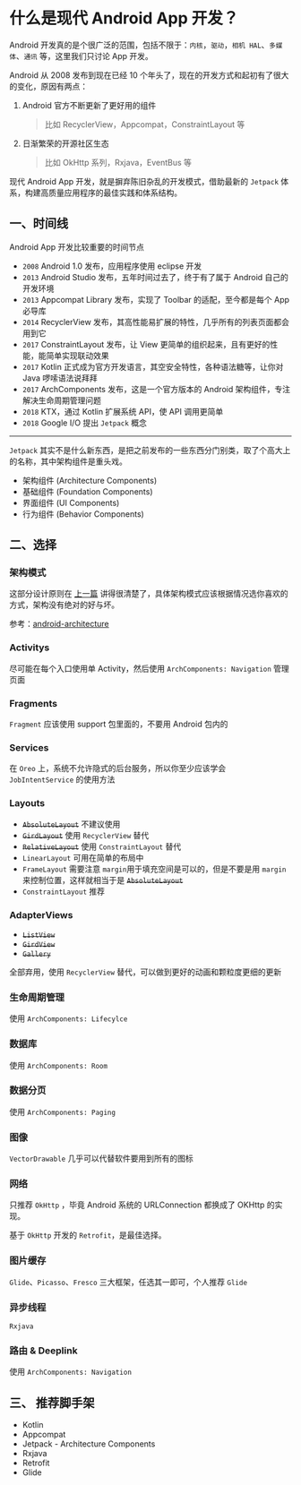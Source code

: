 # 什么是现代 Android App 开发？

Android 开发真的是个很广泛的范围，包括不限于：`内核`，`驱动`，`相机 HAL`、`多媒体`、`通讯` 等，这里我们只讨论 App 开发。

Android 从 2008 发布到现在已经 10 个年头了，现在的开发方式和起初有了很大的变化，原因有两点：

1.  Android 官方不断更新了更好用的组件

    > 比如 RecyclerView，Appcompat，ConstraintLayout 等

2.  日渐繁荣的开源社区生态

    > 比如 OkHttp 系列，Rxjava，EventBus 等

现代 Android App 开发，就是摒弃陈旧杂乱的开发模式，借助最新的 `Jetpack` 体系，构建高质量应用程序的最佳实践和体系结构。

## 一、时间线

Android App 开发比较重要的时间节点

- `2008` Android 1.0 发布，应用程序使用 eclipse 开发
- `2013` Android Studio 发布，五年时间过去了，终于有了属于 Android 自己的开发环境
- `2013` Appcompat Library 发布，实现了 Toolbar 的适配，至今都是每个 App 必导库
- `2014` RecyclerView 发布，其高性能易扩展的特性，几乎所有的列表页面都会用到它
- `2017` ConstraintLayout 发布，让 View 更简单的组织起来，且有更好的性能，能简单实现联动效果
- `2017` Kotlin 正式成为官方开发语言，其空安全特性，各种语法糖等，让你对 Java 啰嗦语法说拜拜
- `2017` ArchComponents 发布，这是一个官方版本的 Android 架构组件，专注解决生命周期管理问题
- `2018` KTX，通过 Kotlin 扩展系统 API，使 API 调用更简单
- `2018` Google I/O 提出 `Jetpack` 概念

---

`Jetpack` 其实不是什么新东西，是把之前发布的一些东西分门别类，取了个高大上的名称，其中架构组件是重头戏。

- 架构组件 (Architecture Components)
- 基础组件 (Foundation Components)
- 界面组件 (UI Components)
- 行为组件 (Behavior Components)

## 二、选择

### 架构模式

这部分设计原则在 [上一篇](How-to-write-a-hight-quality-android-app.md) 讲得很清楚了，具体架构模式应该根据情况选你喜欢的方式，架构没有绝对的好与坏。

参考：[android-architecture](https://github.com/googlesamples/android-architecture)

### Activitys

尽可能在每个入口使用单 Activity，然后使用 `ArchComponents: Navigation` 管理页面

### Fragments

`Fragment` 应该使用 support 包里面的，不要用 Android 包内的

### Services

在 `Oreo` 上，系统不允许隐式的后台服务，所以你至少应该学会 `JobIntentService` 的使用方法

### Layouts

- ~~`AbsoluteLayout`~~ 不建议使用
- ~~`GirdLayout`~~ 使用 `RecyclerView` 替代
- ~~`RelativeLayout`~~ 使用 `ConstraintLayout` 替代
- `LinearLayout` 可用在简单的布局中
- `FrameLayout` 需要注意 `margin`用于填充空间是可以的，但是不要是用 `margin` 来控制位置，这样就相当于是 ~~`AbsoluteLayout`~~
- `ConstraintLayout` 推荐

### AdapterViews

- ~~`ListView`~~
- ~~`GirdView`~~
- ~~`Gallery`~~

全部弃用，使用 `RecyclerView` 替代，可以做到更好的动画和颗粒度更细的更新

### 生命周期管理

使用 `ArchComponents: Lifecylce`

### 数据库

使用 `ArchComponents: Room`

### 数据分页

使用 `ArchComponents: Paging`

### 图像

`VectorDrawable` 几乎可以代替软件要用到所有的图标

### 网络

只推荐 `OkHttp` ，毕竟 Android 系统的 URLConnection 都换成了 OKHttp 的实现。

基于 `OkHttp` 开发的 `Retrofit`，是最佳选择。

### 图片缓存

`Glide`、`Picasso`、`Fresco` 三大框架，任选其一即可，个人推荐 `Glide`

### 异步线程

`Rxjava`

### 路由 & Deeplink

使用 `ArchComponents: Navigation`

## 三、 推荐脚手架

- Kotlin
- Appcompat
- Jetpack - Architecture Components
- Rxjava
- Retrofit
- Glide
